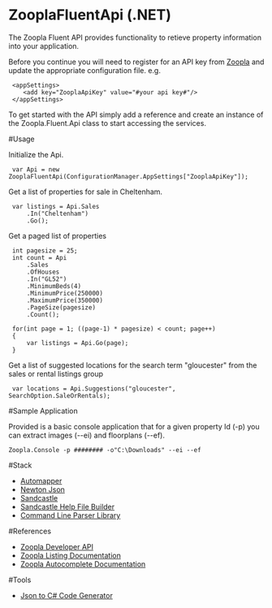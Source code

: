 ﻿# ZooplaFluentApi (.NET)

The Zoopla Fluent API provides functionality to retieve property information into your application.
     
Before you continue you will need to register for an API key from [Zoopla](http://developer.zoopla.com)
and update the appropriate configuration file. e.g.

     <appSettings>
        <add key="ZooplaApiKey" value="#your api key#"/>
     </appSettings>

To get started with the API simply add a reference and create an instance of the <c>Zoopla.Fluent.Api</c> class to start accessing the services. 

#Usage

Initialize the Api.

     var Api = new ZooplaFluentApi(ConfigurationManager.AppSettings["ZooplaApiKey"]);
     
 Get a list of properties for sale in Cheltenham.

     var listings = Api.Sales
         .In("Cheltenham")
         .Go();
         
 Get a paged list of properties  

     int pagesize = 25;
     int count = Api
         .Sales
         .OfHouses
         .In("GL52")
         .MinimumBeds(4)
         .MinimumPrice(250000)
         .MaximumPrice(350000)
         .PageSize(pagesize)
         .Count();
    
     for(int page = 1; ((page-1) * pagesize) < count; page++)
     {
         var listings = Api.Go(page);
     }
    
Get a list of suggested locations for the search term "gloucester" from the sales or rental listings group  

     var locations = Api.Suggestions("gloucester", SearchOption.SaleOrRentals);

#Sample Application

Provided is a basic console application that for a given property Id (-p) you can extract images (--ei) and floorplans (--ef).

    Zoopla.Console -p ######## -o"C:\Downloads" --ei --ef

#Stack
* [Automapper](https://www.nuget.org/packages/AutoMapper)  
* [Newton Json](https://www.nuget.org/packages/newtonsoft.json)
* [Sandcastle](http://sandcastle.codeplex.com)  
* [Sandcastle Help File Builder](http://shfb.codeplex.com)
* [Command Line Parser Library](https://www.nuget.org/packages/CommandLineParser)

#References
* [Zoopla Developer API](http://developer.zoopla.com/home)  
* [Zoopla Listing Documentation](http://developer.zoopla.com/docs/read/Property_listings)  
* [Zoopla Autocomplete Documentation](http://developer.zoopla.com/docs/read/Geo_Autocomplete)

#Tools
* [Json to C# Code Generator](http://json2csharp.com)  
